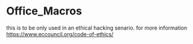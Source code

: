 # Office_Macros

this is to be only used in an ethical hacking senario. for more information https://www.eccouncil.org/code-of-ethics/

